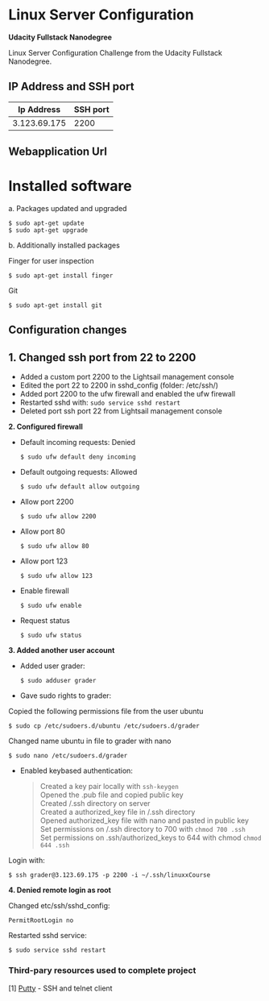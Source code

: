 # Linux Server Configuration
**Udacity Fullstack Nanodegree**

Linux Server Configuration Challenge from the Udacity Fullstack Nanodegree.

## IP Address and SSH port 

 | Ip Address  | SSH port |
 |------------ |----------|
 |3.123.69.175 | 2200     |

## Webapplication Url 


# Installed software

a. Packages updated and upgraded

 ```
 $ sudo apt-get update 
 $ sudo apt-get upgrade
 ```
  

  b. Additionally installed packages 
  

 Finger for user inspection
 ```
 $ sudo apt-get install finger
 ```
 Git
 ```
 $ sudo apt-get install git
 ```
 
## Configuration changes 

 **1. Changed ssh port from 22 to 2200**
--------------------------------------------

- Added a custom port 2200 to the Lightsail management console 
- Edited the port 22 to 2200 in sshd_config (folder: /etc/ssh/)
- Added port 2200 to the ufw firewall and enabled the ufw firewall 
- Restarted sshd with: `sudo service sshd restart`
- Deleted port ssh port 22 from Lightsail management console
    
**2. Configured firewall** 

- Default incoming requests: Denied 
    ```
    $ sudo ufw default deny incoming
    ```
- Default outgoing requests: Allowed
    ```
    $ sudo ufw default allow outgoing
    ```
- Allow port 2200 
    ```
    $ sudo ufw allow 2200
    ```
- Allow port 80 
    ```
    $ sudo ufw allow 80
    ```
- Allow port 123
    ```
    $ sudo ufw allow 123 
    ```
- Enable firewall
    ```
    $ sudo ufw enable
    ```
- Request status
    ```
    $ sudo ufw status
    ```
  
**3. Added another user account** 

- Added user grader:  
    ```
    $ sudo adduser grader
    ```  
- Gave sudo rights to grader:  

Copied the following permissions file from the user ubuntu  
```
$ sudo cp /etc/sudoers.d/ubuntu /etc/sudoers.d/grader
```  
Changed name ubuntu in file to grader with nano  
```
$ sudo nano /etc/sudoers.d/grader
```  
- Enabled keybased authentication:
   > Created a key pair locally with `ssh-keygen`  
    Opened the .pub file and copied public key  
    Created /.ssh directory on server  
    Created a authorized_key file in /.ssh directory   
    Opened authorized_key file with nano and pasted in public key     
    Set permissions on /.ssh directory to 700 with `chmod 700 .ssh`  
    Set permissions on .ssh/authorized_keys to 644 with chmod `chmod 644 .ssh`  

Login with: 
```
$ ssh grader@3.123.69.175 -p 2200 -i ~/.ssh/linuxxCourse
```

**4. Denied remote login as root** 

Changed etc/ssh/sshd_config: 

```
PermitRootLogin no
```

Restarted sshd service:

```
$ sudo service sshd restart
```

### Third-pary resources used to complete project

[1] [Putty](https://www.putty.org/) - SSH and telnet client






















